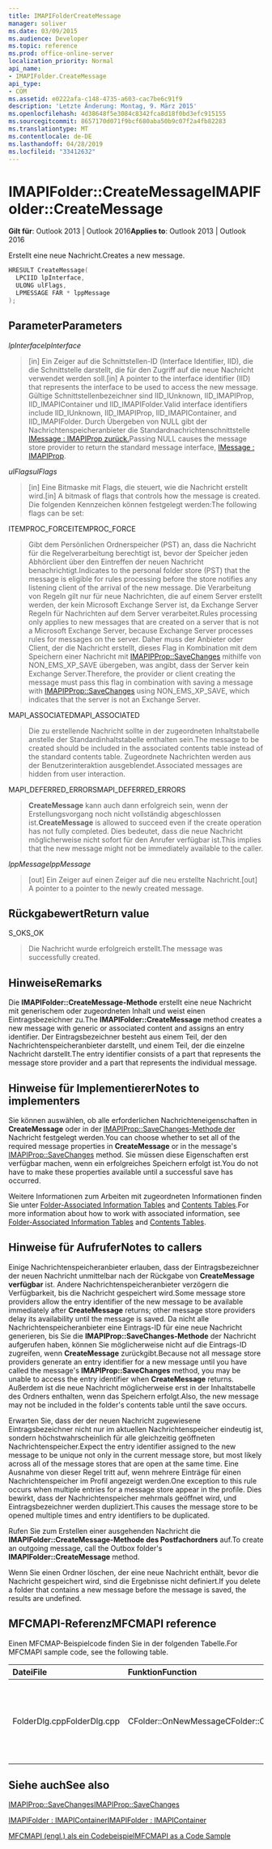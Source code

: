 ```yaml
---
title: IMAPIFolderCreateMessage
manager: soliver
ms.date: 03/09/2015
ms.audience: Developer
ms.topic: reference
ms.prod: office-online-server
localization_priority: Normal
api_name:
- IMAPIFolder.CreateMessage
api_type:
- COM
ms.assetid: e0222afa-c148-4735-a603-cac7be6c91f9
description: 'Letzte Änderung: Montag, 9. März 2015'
ms.openlocfilehash: 4d38648f5e3084c8342fca8d18f0bd3efc915155
ms.sourcegitcommit: 8657170d071f9bcf680aba50b9c07f2a4fb82283
ms.translationtype: MT
ms.contentlocale: de-DE
ms.lasthandoff: 04/28/2019
ms.locfileid: "33412632"
---
```

# <a name="imapifoldercreatemessage"></a><span data-ttu-id="cb96d-103">IMAPIFolder::CreateMessage</span><span class="sxs-lookup"><span data-stu-id="cb96d-103">IMAPIFolder::CreateMessage</span></span>

  
  
<span data-ttu-id="cb96d-104">**Gilt für**: Outlook 2013 | Outlook 2016</span><span class="sxs-lookup"><span data-stu-id="cb96d-104">**Applies to**: Outlook 2013 | Outlook 2016</span></span> 
  
<span data-ttu-id="cb96d-105">Erstellt eine neue Nachricht.</span><span class="sxs-lookup"><span data-stu-id="cb96d-105">Creates a new message.</span></span>
  
```cpp
HRESULT CreateMessage(
  LPCIID lpInterface,
  ULONG ulFlags,
  LPMESSAGE FAR * lppMessage
);
```

## <a name="parameters"></a><span data-ttu-id="cb96d-106">Parameter</span><span class="sxs-lookup"><span data-stu-id="cb96d-106">Parameters</span></span>

 <span data-ttu-id="cb96d-107">_lpInterface_</span><span class="sxs-lookup"><span data-stu-id="cb96d-107">_lpInterface_</span></span>
  
> <span data-ttu-id="cb96d-108">[in] Ein Zeiger auf die Schnittstellen-ID (Interface Identifier, IID), die die Schnittstelle darstellt, die für den Zugriff auf die neue Nachricht verwendet werden soll.</span><span class="sxs-lookup"><span data-stu-id="cb96d-108">[in] A pointer to the interface identifier (IID) that represents the interface to be used to access the new message.</span></span> <span data-ttu-id="cb96d-109">Gültige Schnittstellenbezeichner sind IID_IUnknown, IID_IMAPIProp, IID_IMAPIContainer und IID_IMAPIFolder.</span><span class="sxs-lookup"><span data-stu-id="cb96d-109">Valid interface identifiers include IID_IUnknown, IID_IMAPIProp, IID_IMAPIContainer, and IID_IMAPIFolder.</span></span> <span data-ttu-id="cb96d-110">Durch Übergeben von NULL gibt der Nachrichtenspeicheranbieter die Standardnachrichtenschnittstelle [IMessage : IMAPIProp zurück.](imessageimapiprop.md)</span><span class="sxs-lookup"><span data-stu-id="cb96d-110">Passing NULL causes the message store provider to return the standard message interface, [IMessage : IMAPIProp](imessageimapiprop.md).</span></span> 
    
 <span data-ttu-id="cb96d-111">_ulFlags_</span><span class="sxs-lookup"><span data-stu-id="cb96d-111">_ulFlags_</span></span>
  
> <span data-ttu-id="cb96d-112">[in] Eine Bitmaske mit Flags, die steuert, wie die Nachricht erstellt wird.</span><span class="sxs-lookup"><span data-stu-id="cb96d-112">[in] A bitmask of flags that controls how the message is created.</span></span> <span data-ttu-id="cb96d-113">Die folgenden Kennzeichen können festgelegt werden:</span><span class="sxs-lookup"><span data-stu-id="cb96d-113">The following flags can be set:</span></span>
    
<span data-ttu-id="cb96d-114">ITEMPROC_FORCE</span><span class="sxs-lookup"><span data-stu-id="cb96d-114">ITEMPROC_FORCE</span></span>
  
> <span data-ttu-id="cb96d-115">Gibt dem Persönlichen Ordnerspeicher (PST) an, dass die Nachricht für die Regelverarbeitung berechtigt ist, bevor der Speicher jeden Abhörclient über den Eintreffen der neuen Nachricht benachrichtigt.</span><span class="sxs-lookup"><span data-stu-id="cb96d-115">Indicates to the personal folder store (PST) that the message is eligible for rules processing before the store notifies any listening client of the arrival of the new message.</span></span> <span data-ttu-id="cb96d-116">Die Verarbeitung von Regeln gilt nur für neue Nachrichten, die auf einem Server erstellt werden, der kein Microsoft Exchange Server ist, da Exchange Server Regeln für Nachrichten auf dem Server verarbeitet.</span><span class="sxs-lookup"><span data-stu-id="cb96d-116">Rules processing only applies to new messages that are created on a server that is not a Microsoft Exchange Server, because Exchange Server processes rules for messages on the server.</span></span> <span data-ttu-id="cb96d-117">Daher muss der Anbieter oder Client, der die Nachricht erstellt, dieses Flag in Kombination mit dem Speichern einer Nachricht mit [IMAPIPProp::SaveChanges](imapiprop-savechanges.md) mithilfe von NON_EMS_XP_SAVE übergeben, was angibt, dass der Server kein Exchange Server.</span><span class="sxs-lookup"><span data-stu-id="cb96d-117">Therefore, the provider or client creating the message must pass this flag in combination with saving a message with [IMAPIPProp::SaveChanges](imapiprop-savechanges.md) using NON_EMS_XP_SAVE, which indicates that the server is not an Exchange Server.</span></span> 
    
<span data-ttu-id="cb96d-118">MAPI_ASSOCIATED</span><span class="sxs-lookup"><span data-stu-id="cb96d-118">MAPI_ASSOCIATED</span></span> 
  
> <span data-ttu-id="cb96d-119">Die zu erstellende Nachricht sollte in der zugeordneten Inhaltstabelle anstelle der Standardinhaltstabelle enthalten sein.</span><span class="sxs-lookup"><span data-stu-id="cb96d-119">The message to be created should be included in the associated contents table instead of the standard contents table.</span></span> <span data-ttu-id="cb96d-120">Zugeordnete Nachrichten werden aus der Benutzerinteraktion ausgeblendet.</span><span class="sxs-lookup"><span data-stu-id="cb96d-120">Associated messages are hidden from user interaction.</span></span>
    
<span data-ttu-id="cb96d-121">MAPI_DEFERRED_ERRORS</span><span class="sxs-lookup"><span data-stu-id="cb96d-121">MAPI_DEFERRED_ERRORS</span></span> 
  
> <span data-ttu-id="cb96d-122">**CreateMessage** kann auch dann erfolgreich sein, wenn der Erstellungsvorgang noch nicht vollständig abgeschlossen ist.</span><span class="sxs-lookup"><span data-stu-id="cb96d-122">**CreateMessage** is allowed to succeed even if the create operation has not fully completed.</span></span> <span data-ttu-id="cb96d-123">Dies bedeutet, dass die neue Nachricht möglicherweise nicht sofort für den Anrufer verfügbar ist.</span><span class="sxs-lookup"><span data-stu-id="cb96d-123">This implies that the new message might not be immediately available to the caller.</span></span> 
    
 <span data-ttu-id="cb96d-124">_lppMessage_</span><span class="sxs-lookup"><span data-stu-id="cb96d-124">_lppMessage_</span></span>
  
> <span data-ttu-id="cb96d-125">[out] Ein Zeiger auf einen Zeiger auf die neu erstellte Nachricht.</span><span class="sxs-lookup"><span data-stu-id="cb96d-125">[out] A pointer to a pointer to the newly created message.</span></span>
    
## <a name="return-value"></a><span data-ttu-id="cb96d-126">Rückgabewert</span><span class="sxs-lookup"><span data-stu-id="cb96d-126">Return value</span></span>

<span data-ttu-id="cb96d-127">S_OK</span><span class="sxs-lookup"><span data-stu-id="cb96d-127">S_OK</span></span> 
  
> <span data-ttu-id="cb96d-128">Die Nachricht wurde erfolgreich erstellt.</span><span class="sxs-lookup"><span data-stu-id="cb96d-128">The message was successfully created.</span></span>
    
## <a name="remarks"></a><span data-ttu-id="cb96d-129">Hinweise</span><span class="sxs-lookup"><span data-stu-id="cb96d-129">Remarks</span></span>

<span data-ttu-id="cb96d-130">Die **IMAPIFolder::CreateMessage-Methode** erstellt eine neue Nachricht mit generischem oder zugeordneten Inhalt und weist einen Eintragsbezeichner zu.</span><span class="sxs-lookup"><span data-stu-id="cb96d-130">The **IMAPIFolder::CreateMessage** method creates a new message with generic or associated content and assigns an entry identifier.</span></span> <span data-ttu-id="cb96d-131">Der Eintragsbezeichner besteht aus einem Teil, der den Nachrichtenspeicheranbieter darstellt, und einem Teil, der die einzelne Nachricht darstellt.</span><span class="sxs-lookup"><span data-stu-id="cb96d-131">The entry identifier consists of a part that represents the message store provider and a part that represents the individual message.</span></span> 
  
## <a name="notes-to-implementers"></a><span data-ttu-id="cb96d-132">Hinweise für Implementierer</span><span class="sxs-lookup"><span data-stu-id="cb96d-132">Notes to implementers</span></span>

<span data-ttu-id="cb96d-133">Sie können auswählen, ob alle erforderlichen Nachrichteneigenschaften in **CreateMessage** oder in der [IMAPIProp::SaveChanges-Methode der](imapiprop-savechanges.md) Nachricht festgelegt werden.</span><span class="sxs-lookup"><span data-stu-id="cb96d-133">You can choose whether to set all of the required message properties in **CreateMessage** or in the message's [IMAPIProp::SaveChanges](imapiprop-savechanges.md) method.</span></span> <span data-ttu-id="cb96d-134">Sie müssen diese Eigenschaften erst verfügbar machen, wenn ein erfolgreiches Speichern erfolgt ist.</span><span class="sxs-lookup"><span data-stu-id="cb96d-134">You do not have to make these properties available until a successful save has occurred.</span></span> 
  
<span data-ttu-id="cb96d-135">Weitere Informationen zum Arbeiten mit zugeordneten Informationen finden Sie unter [Folder-Associated Information Tables](folder-associated-information-tables.md) and [Contents Tables](contents-tables.md).</span><span class="sxs-lookup"><span data-stu-id="cb96d-135">For more information about how to work with associated information, see [Folder-Associated Information Tables](folder-associated-information-tables.md) and [Contents Tables](contents-tables.md).</span></span> 
  
## <a name="notes-to-callers"></a><span data-ttu-id="cb96d-136">Hinweise für Aufrufer</span><span class="sxs-lookup"><span data-stu-id="cb96d-136">Notes to callers</span></span>

<span data-ttu-id="cb96d-137">Einige Nachrichtenspeicheranbieter erlauben, dass der Eintragsbezeichner der neuen Nachricht unmittelbar nach der Rückgabe von **CreateMessage verfügbar** ist. Andere Nachrichtenspeicheranbieter verzögern die Verfügbarkeit, bis die Nachricht gespeichert wird.</span><span class="sxs-lookup"><span data-stu-id="cb96d-137">Some message store providers allow the entry identifier of the new message to be available immediately after **CreateMessage** returns; other message store providers delay its availability until the message is saved.</span></span> <span data-ttu-id="cb96d-138">Da nicht alle Nachrichtenspeicheranbieter eine Eintrags-ID für eine neue Nachricht generieren, bis Sie die **IMAPIProp::SaveChanges-Methode** der Nachricht aufgerufen haben, können Sie möglicherweise nicht auf die Eintrags-ID zugreifen, wenn **CreateMessage** zurückgibt.</span><span class="sxs-lookup"><span data-stu-id="cb96d-138">Because not all message store providers generate an entry identifier for a new message until you have called the message's **IMAPIProp::SaveChanges** method, you may be unable to access the entry identifier when **CreateMessage** returns.</span></span> <span data-ttu-id="cb96d-139">Außerdem ist die neue Nachricht möglicherweise erst in der Inhaltstabelle des Ordners enthalten, wenn das Speichern erfolgt.</span><span class="sxs-lookup"><span data-stu-id="cb96d-139">Also, the new message may not be included in the folder's contents table until the save occurs.</span></span> 
  
<span data-ttu-id="cb96d-140">Erwarten Sie, dass der der neuen Nachricht zugewiesene Eintragsbezeichner nicht nur im aktuellen Nachrichtenspeicher eindeutig ist, sondern höchstwahrscheinlich für alle gleichzeitig geöffneten Nachrichtenspeicher.</span><span class="sxs-lookup"><span data-stu-id="cb96d-140">Expect the entry identifier assigned to the new message to be unique not only in the current message store, but most likely across all of the message stores that are open at the same time.</span></span> <span data-ttu-id="cb96d-141">Eine Ausnahme von dieser Regel tritt auf, wenn mehrere Einträge für einen Nachrichtenspeicher im Profil angezeigt werden.</span><span class="sxs-lookup"><span data-stu-id="cb96d-141">One exception to this rule occurs when multiple entries for a message store appear in the profile.</span></span> <span data-ttu-id="cb96d-142">Dies bewirkt, dass der Nachrichtenspeicher mehrmals geöffnet wird, und Eintragsbezeichner werden dupliziert.</span><span class="sxs-lookup"><span data-stu-id="cb96d-142">This causes the message store to be opened multiple times and entry identifiers to be duplicated.</span></span> 
  
<span data-ttu-id="cb96d-143">Rufen Sie zum Erstellen einer ausgehenden Nachricht die **IMAPIFolder::CreateMessage-Methode des Postfachordners** auf.</span><span class="sxs-lookup"><span data-stu-id="cb96d-143">To create an outgoing message, call the Outbox folder's **IMAPIFolder::CreateMessage** method.</span></span> 
  
<span data-ttu-id="cb96d-144">Wenn Sie einen Ordner löschen, der eine neue Nachricht enthält, bevor die Nachricht gespeichert wird, sind die Ergebnisse nicht definiert.</span><span class="sxs-lookup"><span data-stu-id="cb96d-144">If you delete a folder that contains a new message before the message is saved, the results are undefined.</span></span>
  
## <a name="mfcmapi-reference"></a><span data-ttu-id="cb96d-145">MFCMAPI-Referenz</span><span class="sxs-lookup"><span data-stu-id="cb96d-145">MFCMAPI reference</span></span>

<span data-ttu-id="cb96d-146">Einen MFCMAP-Beispielcode finden Sie in der folgenden Tabelle.</span><span class="sxs-lookup"><span data-stu-id="cb96d-146">For MFCMAPI sample code, see the following table.</span></span>
  
|<span data-ttu-id="cb96d-147">**Datei**</span><span class="sxs-lookup"><span data-stu-id="cb96d-147">**File**</span></span>|<span data-ttu-id="cb96d-148">**Funktion**</span><span class="sxs-lookup"><span data-stu-id="cb96d-148">**Function**</span></span>|<span data-ttu-id="cb96d-149">**Comment**</span><span class="sxs-lookup"><span data-stu-id="cb96d-149">**Comment**</span></span>|
|:-----|:-----|:-----|
|<span data-ttu-id="cb96d-150">FolderDlg.cpp</span><span class="sxs-lookup"><span data-stu-id="cb96d-150">FolderDlg.cpp</span></span>  <br/> |<span data-ttu-id="cb96d-151">CFolder::OnNewMessage</span><span class="sxs-lookup"><span data-stu-id="cb96d-151">CFolder::OnNewMessage</span></span>  <br/> |<span data-ttu-id="cb96d-152">MFCMAPI verwendet die **IMAPIFolder::CreateMessage-Methode,** um eine neue Nachricht zu erstellen und zu speichern.</span><span class="sxs-lookup"><span data-stu-id="cb96d-152">MFCMAPI uses the **IMAPIFolder::CreateMessage** method to create and save a new message.</span></span>  <br/> |
   
## <a name="see-also"></a><span data-ttu-id="cb96d-153">Siehe auch</span><span class="sxs-lookup"><span data-stu-id="cb96d-153">See also</span></span>



[<span data-ttu-id="cb96d-154">IMAPIProp::SaveChanges</span><span class="sxs-lookup"><span data-stu-id="cb96d-154">IMAPIProp::SaveChanges</span></span>](imapiprop-savechanges.md)
  
[<span data-ttu-id="cb96d-155">IMAPIFolder : IMAPIContainer</span><span class="sxs-lookup"><span data-stu-id="cb96d-155">IMAPIFolder : IMAPIContainer</span></span>](imapifolderimapicontainer.md)


[<span data-ttu-id="cb96d-156">MFCMAPI (engl.) als ein Codebeispiel</span><span class="sxs-lookup"><span data-stu-id="cb96d-156">MFCMAPI as a Code Sample</span></span>](mfcmapi-as-a-code-sample.md)

